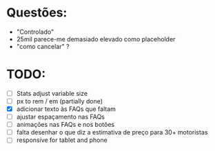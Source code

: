 # Questões:
- "Controlado"
- 25mil parece-me demasiado elevado como placeholder
- "como cancelar" ?

# TODO:
- [ ] Stats adjust variable size
- [ ] px to rem / em (partially done)
- [X] adicionar texto às FAQs que faltam 
- [ ] ajustar espaçamento nas FAQs
- [ ] animações nas FAQs e nos botões
- [ ] falta desenhar o que diz a estimativa de preço para 30+ motoristas
- [ ] responsive for tablet and phone